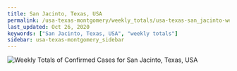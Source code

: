 ```yaml
---
title: San Jacinto, Texas, USA
permalink: /usa-texas-montgomery/weekly_totals/usa-texas-san_jacinto-weekly_totals.html
last_updated: Oct 26, 2020
keywords: ["San Jacinto, Texas, USA", "weekly totals"]
sidebar: usa-texas-montgomery_sidebar
---
```


![Weekly Totals of Confirmed Cases for San Jacinto, Texas, USA](/covid_tracker/images/graphs/usa-texas-san_jacinto-weekly_totals_graph.png)
